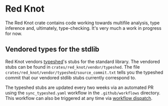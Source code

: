 # Red Knot

The Red Knot crate contains code working towards multifile analysis, type inference and, ultimately, type-checking. It's very much a work in progress for now.

## Vendored types for the stdlib

Red Knot vendors [typeshed](https://github.com/python/typeshed)'s stubs for the standard library. The vendored stubs can be found in `crates/red_knot/vendor/typeshed`. The file `crates/red_knot/vendor/typeshed/source_commit.txt` tells you the typeshed commit that our vendored stdlib stubs currently correspond to.

The typeshed stubs are updated every two weeks via an automated PR using the `sync_typeshed.yaml` workflow in the `.github/workflows` directory. This workflow can also be triggered at any time via [workflow dispatch](https://docs.github.com/en/actions/using-workflows/manually-running-a-workflow#running-a-workflow).
